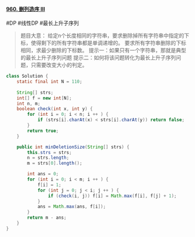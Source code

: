 #### [960. 删列造序 III](https://leetcode.cn/problems/delete-columns-to-make-sorted-iii/)
#DP #线性DP #最长上升子序列
> 题目大意：
> 	给定n个长度相同的字符串，要求删除掉所有字符串中指定的下标，使得剩下的所有字符串都是单调递增的。
> 	要求所有字符串删除的下标相同，求最少删除的下标数。
> 提示一：如果只有一个字符串，那就是典型的最长上升子序列问题
> 提示二：如何将该问题转化为最长上升子序列问题，只需要改变大小的判定。
~~~java
class Solution {
    static final int N = 110; 
    
    String[] strs;
    int[] f = new int[N];
    int n, m; 
    boolean check(int x, int y) {
        for (int i = 0; i < n; i ++ ) {
            if (strs[i].charAt(x) < strs[i].charAt(y)) return false;
        }
        return true;
    }

    public int minDeletionSize(String[] strs) {
        this.strs = strs;
        n = strs.length;
        m = strs[0].length();

        int ans = 0; 
        for (int i = 0; i < m; i ++ ) {
            f[i] = 1; 
            for (int j = 0; j < i; j ++ ) {
                if (check(i, j)) f[i] = Math.max(f[i], f[j] + 1);
            }
            ans = Math.max(ans, f[i]);
        }
        return m - ans; 
    }
}
~~~